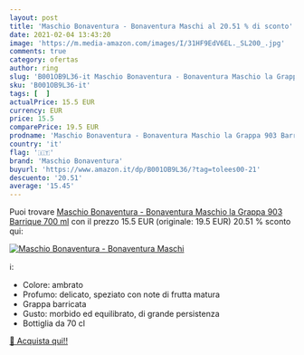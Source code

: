 ```yaml
---
layout: post
title: 'Maschio Bonaventura - Bonaventura Maschi al 20.51 % di sconto'
date: 2021-02-04 13:43:20
image: 'https://m.media-amazon.com/images/I/31HF9EdV6EL._SL200_.jpg'
comments: true
category: ofertas
author: ring
slug: 'B001OB9L36-it Maschio Bonaventura - Bonaventura Maschio la Grappa 903...'
sku: 'B001OB9L36-it'
tags: [  ]
actualPrice: 15.5 EUR
currency: EUR
price: 15.5
comparePrice: 19.5 EUR
prodname: 'Maschio Bonaventura - Bonaventura Maschio la Grappa 903 Barrique  700 ml'
country: 'it'
flag: '🇮🇹'
brand: 'Maschio Bonaventura'
buyurl: 'https://www.amazon.it/dp/B001OB9L36/?tag=tolees00-21'
descuento: '20.51'
average: '15.45'
---
```


Puoi trovare [Maschio Bonaventura - Bonaventura Maschio la Grappa 903 Barrique  700 ml](https://www.amazon.it/dp/B001OB9L36/?tag=tolees00-21) con il prezzo 15.5 EUR (originale: 19.5 EUR) 20.51 % sconto qui:

[![Maschio Bonaventura - Bonaventura Maschi](https://m.media-amazon.com/images/I/31HF9EdV6EL._SL200_.jpg)](https://www.amazon.it/dp/B001OB9L36/?tag=tolees00-21)

ℹ️:

- Colore: ambrato
- Profumo: delicato, speziato con note di frutta matura
- Grappa barricata
- Gusto: morbido ed equilibrato, di grande persistenza
- Bottiglia da 70 cl

[🛒 Acquista qui!!](https://www.amazon.it/dp/B001OB9L36/?tag=tolees00-21)
